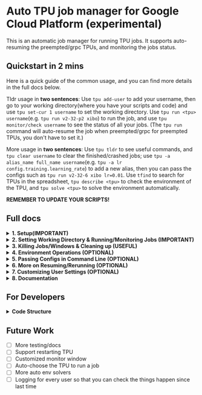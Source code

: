 # Auto TPU job manager for Google Cloud Platform (experimental)

This is an automatic job manager for running TPU jobs. It supports auto-resuming the preempted/grpc TPUs, and monitoring the jobs status.

## Quickstart in 2 mins

Here is a quick guide of the common usage, and you can find more details in the full docs below.

Tldr usage in **two sentences**: Use ``tpu add-user`` to add your username, then go to your working directory(where you have your scripts and code) and use ``tpu set-cur 1 username`` to set the working directory. Use ``tpu run <tpu> username``(e.g. ``tpu run v2-32-p2 xibo``) to run the job, and use ``tpu monitor/check username`` to see the status of all your jobs. (The ``tpu run`` command will auto-resume the job when preempted/grpc for preempted TPUs, you don't have to set it.)

More usage in **two sentences**: Use ``tpu tldr`` to see useful commands, and ``tpu clear username`` to clear the finished/crashed jobs; use ``tpu -a alias_name full_name username``(e.g. ``tpu -a lr config.training.learning_rate``) to add a new alias, then you can pass the configs such as ``tpu run v2-32-6 xibo lr=0.01``. Use ``tfind`` to search for TPUs in the spreadsheet, ``tpu describe <tpu>`` to check the environment of the TPU, and ``tpu solve <tpu>`` to solve the environment automatically.

**REMEMBER TO UPDATE YOUR SCRIPTS!**

## Full docs

<details>
<summary> <strong>1. Setup(<strong>IMPORTANT</strong>) </strong></summary>

You should **update your scripts** to the newest version supporting command-line arguments. The newest scripts can be pulled from zhh's repo. The current finishing check is based on wandb final output, so please make sure your scripts are using wandb to log the final output.  
Also, this script is not very robust to attack, so please try **not to do OOD things**, for example, setting username to be `run`, `false`, `v2-32-2` or Chinese characters.

Use ``tpu add-user`` and follow the instructions to add your username.

</details>

<details>
<summary> <strong>2. Setting Working Directory & Running/Monitoring Jobs (<strong>IMPORTANT</strong>) </strong></summary>

The working directory is the place where you have your scripts (`staging.sh` etc.) and code. 

You can set multiple working directories and choose any of them when running code. The default working directory is `1`.  
You can set the working directory, see you working directory, and run the job by:

```bash
tpu set-cur num username # Set the working directory <num> to the current directory, default directory is 1
tpu ls username # List all the working directories
tpu run tpu_name username [dir=1] # Run the job in working directory <dir>
```

The `tpu_name` is of the format of the **pre-defined tpu aliases** , like `v2-32-6`, `v2-32-p1`, or `v4-32-py2`. You can also pass full-name such as `kmh-tpuvm-v2-32-1`. 

We also suppport only passing the tpu type, like `v2`, `v3`, `v23`(`v2` or `v3`), `v3+`(`v3` or `v4`), or `v3-32`, and `-n` and `-p` for normal/preemptible TPUs. If you pass only the tpu type, it will show all the TPUs of that type for you to choose interactively. Alternatively, you can pass `-auto` to auto-select a free TPU of that type. If there's no free TPUs, it will show all the reserved TPUs for you to choose.

For all the aliases, use `tpu -lta/-sta` (list/show TPU aliases) to see. You can also add aliases by `tpu -ata alias FULL_TPU_NAME`(add TPU aliases). Please don't add aliases that may lead to contradictions to other things, for example `username` or `tag` or `config` or `s`.

**Example:**

```bash
trun/tpu run v2-32-6 xibo # Run the job in working directory 1 using tpu v2-32-6
trun/tpu run v2-32-p1 lyy 2/dir=2 # Run the job in working directory 2 using tpu v2-32-p1
trun/tpu run v2-32 v3-32 -p xibo -auto # Auto-select a free preemptible TPU of type v2-32 or v3-32
```

The `tpu run` command opens a monitor window to track all your jobs. Alternatively, you can use:

```bash
tm/tpu monitor username
```

which updates the monitor window every 10 seconds. For one-time checks, use:

```bash
tck/tpu check username
```

The `run` command will automatically resume the preempted TPU jobs, and you can see more in section **2B** or **6.More on Resuming/Rerunning**. Please notice that an **common failure mode** for resuming is that if a job A has be resumed and the new job A' gets an error before it stores a checkpoint, then the third job A'' resuming from this new job A' will restart **from the beginning** instead of the checkpoint from A. So please be careful with your jobs and make sure that the checkpoint is stored correctly.

<details>
    <summary> <strong>2A. More Directory Operations (OPTIONAL)</strong></summary>

    ```bash
    tpu del-dir <num> username # Delete the working directory <num>
    tpu swap-dir <num1> <num2> username # Swap the working directory <num1> and <num2>
    ```
</details>

<details>
<summary> <strong>2B. Advanced Running Settings (OPTIONAL)</strong></summary>

The `run` command will ask whether to reapply when the TPU is preempted. 

You can add the flag `-apply` to skip the prompt.

You can add the flag `-q` to skip the monitor window.

You can add the tag by `tag=your_tag` to add a tag to the job, which will be shown in the monitor window.
You can add tags to **existing** jobs by:`tpu add-tag window_num tag_name username`

You can change the default rules for resuming/rerunning by passing `rule=<rule>` to the `tpu run` command. (Default: **auto-resume** on GRPC errors and **auto-reapply and resume** when preempted for preemptible TPUs and **do nothing** for other TPUs (you can set `rule=resume` to make it resume). See more in the **More on Resuming/Rerunning** section.)

</details>

<!-- BEGIN OF 2C -->
<details>
<summary> <strong>2C. Advanced Monitor Configs (OPTIONAL)</strong></summary>

The monitor will show four things: the windows number(`w`), the directory(`d`), the tpu(`t`), and the job status(`s`). You can choose which to show by adding commands. There's also an additional flag "verbose"(`v`) available, meaning to show the messages(cut) from tmux windows even for the running jobs with known status.(Should be used with `s`) For example, to only show the working directory and the job status and detailed output of xibo, use:

```bash
tpu monitor xibo -dsv
```

If you don't want `tpu run` to open the monitor window, you can use `tpu set-settings monitor_after_run False username` to disable it. Also, you can set the default monitoring whether to monitor tpu/directory. See the **Customizing User Settings** section for more details.

</details> 
<!-- END OF 2C -->

<!-- BEGIN OF 2D -->
<details>
<summary> <strong>2D. Spreadsheet Support (OPTIONAL, RECOMMENDED)</strong></summary>

The `tpu run` command will automatically set the status in the spreadsheet to be running by you. If you want to set the notes, you can add a `-ssn` flag(short for `--set-spreadsheet-notes`) to set the notes interactively, or you can pass `ssn="your notes"` to set the notes directly. (Notice: please don't include `=` in the notes, which may introduce parsing errors, e.g. `ssn="ssn = test"`) The notes set by `ssn` will be shown as tag in the monitor window. If you don't want it, add `-no-tag` flag to skip that.

You can also set the notes afterwards by `tpu ssn/asn <tpu> <notes>`, for example `tpu ssn v2-32-6 "This is a test"`. `ssn` resets the notes to be `This is a test`, while `asn` appends the notes to the current notes.

You can use `tpu find <all_tpu_types>` (or `tfind` for short) to look at the status of the TPUs in the spreadsheet. The format of tpu_types is like `v2`, `v3`, `v234`(or `v*`) or `v2-32`. You can also pass `-n` for normal TPUs and `-p` for preemptible TPUs. For example, to show the status of all non-preemptible v3-32 and v4 TPUs, you can do:
`tpu find v3-32 v4 -n`. If no `v?` is passed, it will show all the TPUs.

You can release the TPU by `tpu release/rel <tpu_name>`, which set the status and the user to be free('闲的') in the spreadsheet. You can also use `tpu release/rel <tpu_name> <username>` to make sure that the TPU is currently owned by you(recommended).

</details>
<!-- END OF 2D -->
</details>

<details>
<summary> <strong>3. Killing Jobs/Windows & Cleaning up (<strong>USEFUL</strong>)</strong></summary>

As you run more and more jobs, there will be a lot of tmux windows, which is messy.

You can use (**recommend to do occasionally**):

```bash
tpu clean username 
```

to kill all the tmux windows whose jobs are finished/error/killed.

To kill a job, use:

```bash
tpu kill/kill-job/-k/-kj w=/-w=/window=/<windows_id> username
```
You can also just enter windows_id, in this case the command will find the integer in the 
arguments to be the windows id. For example you can just use `tpu kill 101 xibo` to kill the job with windows id 101, but passing `w=` is safer for future use.

Jobs with children jobs that were rerun/resumed will be killed based on the status of their children. Use `tpu clean username -re` to make all the rerun/resumed job be cleaned too.

**IMPORTANT**: If you have a job that has rerun setting, and it has been grpc, please remember to use `clean` to clear it if you **manually kill the window**, otherwise it may be rerunned.
<details>
<summary> <strong>3A. Other killing commands (OPTIONAL)</strong></summary>
To kill a specific tmux window (NOT RECOMMENDED):

```bash
tpu -kw/kill-window window_number username
```

After killing windows, some jobs may become "zombies" (i.e., jobs without associated windows). You can use these helpers to clean zombies (Supported, but NOT RECOMMENDED):

```bash
tpu -czw username # Clear all zombie windows
tpu -czj username # Clear all zombie jobs
tpu clear-finished username # Clear all finished jobs
tpu clear-error username # Clear all error jobs
tpu clear-all username # RECOMMENDED: Clear all finished/error jobs
```

The `clean` command integrates these actions, so using `kill-job + clean` is strongly recommended instead of manually killing windows with `tmux kill-window` or exit the window yourself. (If you like to kill the window yourself, we recommend doing `tpu clean username` occasionally to clear the job data associated with these windows, or others may get the annoying warning of the TPU occupied by your dead jobs.)
</details>

</details>

<details>
<summary> <strong>4. Environment Operations (OPTIONAL)</strong></summary>

We support common operations, such as:

```bash
tpu apply/reapply tpu_name # Apply/reapply the TPU; reapply deletes and recreates the TPU
```

Environment operations are also supported:

```bash
tpu test tpu_name # Test the TPU environment with commands interactively
tpu mount-disk tpu_name # Mount the disk and set up wandb for the TPU
tpu describe tpu_name # Describe the TPU environment
tpu check-status tpu_name # Check the TPU status (e.g., PREEMPTED, READY, CREATING, etc.)
```

An automatic environment solver is available to address TPU environment issues.  
Currently, it handles mounting issues, but contributions are welcome to enhance it into a **powerful one-line tool** for solving complex TPU environment problems you have encountered. This way, ideally we only need to manully fix every possible issue **once**!

```bash
tpu solve tpu_name # Integrated automatic environment solver
```

</details>


<details>
<summary> <strong>5. Passing Configs in Command Line (OPTIONAL)</strong></summary>

We support passing configs in the command line by config aliases or full config name. You can also set your own config alias by:


```bash
tpu -a/-alias your_alias FULL_NAME username # add/change an alias
tpu -sa username # list all the aliases
tpu del-config-alias your_alias username # delete the alias
```

For example, you can do:

```bash
tpu -a lr config.training.learning_rate xibo
```

Then:

```bash
tpu run v2-32-6 xibo lr=0.01
tpu run v2-32-6 xibo config.training.learning_rate=0.01 # This is also supported
```

<details>
<summary> <strong>Some default aliases </strong></summary>

```bash
"lr": "config.training.learning_rate"
"bs": "config.training.batch_size"
"ep": "config.training.num_epochs"
"wd": "config.training.weight_decay"
"b1": "config.training.adam_b1"
"b2": "config.training.adam_b2"
"ckpt": "config.training.checkpoint_per_epoch"
```

</details>


</details>

<details>
<summary> <strong>6. More on Resuming/Rerunning (OPTIONAL)</strong></summary>
You can manually resume/rerun a job by:

```bash
tpu resume windows=<windows_id> username # resume the job
tpu resume windows=<windows_id> tpu=<tpu> username # resume the job in a new TPU
tpu rerun windows=<windows_id> username # rerun the job
tpu rerun windows=<windows_id> tpu=<tpu> username # rerun the job in a new TPU
```

The difference between `resume` and `rerun` is that `resume` will load the job from the last checkpoint, while `rerun` will start a new job from the beginning.

Our default rules for resuming/rerunning are as follows:  
For preempted TPUs, we will reapply the TPU and resume the job when the job is preempted, and resume the job when the job encounters a GRPC error. For non-preempted TPUs, we will not perform any operations.  

You can pass the `rule=<rule>` to the `tpu run` command to set the rules. The available rules are:  
- `reapply`: Reapply when GRPC error occurs or when preempted.  
- `pass` (default for non-preempted TPUs): Do nothing.  
- `rerun`: Rerun when GRPC error occurs, reapply when preempted.  
- `pre` (default for preempted TPUs): Reapply when GRPC error occurs, resume
- `resume`(recommend for non-preempted TPUs, may change to default someday): Resume when GRPC error occurs, pass when preempted.

For example, if you want a job running in preempted TPUs to be rerunned instead of resumed when grpc, you can do:
```bash
tpu run v2-32-p2 xibo rule=rerun
```

If you want a job running in non-preempted TPUs to be resumed when grpc, you can do:

```bash
tpu run v2-32-2 xibo rule=resume
```

You can see all the rules using

```bash
tpu check-rules
```

If you want to know whether the job is a resumed job in the program(for example, use that to set a new wandb name/note), you can add `--log-stage` flag in `tpu run`, then it will pass an additional argument `config.stage` to indicate the number of resumes of this job. (For example, if the job has been resumed twice, that is, there're 3 runs in total including the current one, the current one will recieve an extra `config.stage=2` config).

We have a MONITOR to occasionally keep tract of all the job status and decide whether to resume/rerun. The default checking frequency for the jobs to be rerun is about 30 mins, that is, the jobs will wait at most 30 mins to be resumed. If you run a job that leads to a GRPC immediately, you can acknowledge the MONITOR to rerun that immediately by:

```bash
tpu ack
```

Then after no more than 3 mins you should expect the job to be resumed(if not, contact the admin).

</details>

<details>
<summary> <strong>7. Customizing User Settings (OPTIONAL)</strong></summary>

We support customizing settings for users, and you can set/get them by:

```bash
tpu set-settings key value username # set the settings
tpu get-settings username # get the settings
tpu reset-settings username # reset all the settings
```

The current default settings and their meanings are:

```bash
{
    "monitor_after_run": True, # Whether to monitor the job after running
    "monitor_upd_time": 5, # The update time for the monitor window
    "monitor_length": 800, # The output capturing length for the monitor window to determine the job status
    "monitor_dir": True, # Whether to show the working directory in the monitor window
    "monitor_tpu": True, # Whether to show the TPU name in the monitor window
    "monitor_verbose": False, # Whether to show the output in the monitor window when the status is known
    "show_length": 200, # The output capturing length for the monitor window to show the job output
    "time_zone": "us", # The user timezone, only support 'us'(UTC-4)/'cn'(UTC+8) for now.
    "extra_settings": {} # The extra settings for future development
}
```

Also, to avoid concurrency issues of tmux windows creation, we use a `windows_offset` to offset the windows number for each user, and the number goes up by 1 for each new job. If you think the offset is too large, you can set it to a smaller number by:

```bash
tpu reset-window-num <num> <username>  # reset the offset to <num>
```

Please be careful not to have conflicts with current jobs.


</details>


<details>
<summary> <strong>8. Documentation</strong></summary>

```bash
tpu tldr
tpu -h command # details of the command
```

Some of the help of the commands are **not updated**, please refer to **this README** for the latest usage.

</details>

## For Developers

<details>
<summary> <strong>Code Structure </strong></summary>

The user interface is implemented in `tpu.py`, and the specific function implementation is in `utils/`.  
`MONITOR.py` does the check and resume work, and will be run all day, it will check the jobs and do unit tests occansionally according to ``data["MONITOR_config"]``(You can see the full format of ``data.json`` below, which is the key matadata we maintain to manage all the jobs).

We use MONITOR to referr to the global monitor process to separate it from the local monitor window for 
each user. 

For `utils/`:  
- `desciptions.py` does all the documentation work  
- `operate.py` does the tpu remote operations  
- `jobs.py` does the job management  
- `directories.py` deals with the user working dirs  
- `logger.py` does most of the logging with meta-data  
- `helpers.py` does the helper functions
- `error_handler.py` does the error handling works
- `unit_tests.py` does the unit tests (sanity checks)
- `sheet.py` does the spreadsheet operations
- `develop.py` does the developer tools, to safely modify the metadata and avoid conflicts with current jobs
(see more in next paragraph)
<details>
<summary> <strong>Data Format </strong></summary>

The key data is stored in `data.json`, and the program reads and writes it using the API in `data_io.py`, which implements locking (in `lock.json`).  
The structure of `data.json` is as follows:

<details>
<summary> <strong>Full data.json structure </strong></summary>

```json
{
    "users": {
        "username": {
            "id": 0,
            "name": "username",
            "tmux_name": "username",
            "working_dir": {"1": "/path"},
            "job_data": [],
            "config_aliases": {"lr": "config.training.lr"},
            "settings": {
                "monitor_after_run": true,
                "monitor_upd_time": 5,
                "monitor_length": 800,
                "monitor_verbose": false,
                "monitor_dir": true,
                "monitor_tpu": true,
                "show_length": 300,
                "time_zone": "us"
            },
            "windows_offset": 42,
            "logs": []
        }
    },
    "user_list": ["username"],
    "id_list": [0],
    "id_user_dict": {"0": "username"},
    "user_id_dict": {"username": 0},
    "tpu_aliases": {"v2-1": "kmh-tpuvm-v2-32-1"},
    "all_tpus": {
        "europe-west4-a": ["..."],
        "us-central1-a": ["..."],
        "us-central2-b": ["..."],
        "preemptible": ["..."]
    },
    "monitor_config": {
        "test_freq": 3600,
        "checking_freq": 600
    },
    "wandb_api_key": "...",
    "conda_env_name": "NNX",
    "monitor_all_check_time": 20,
    "MONITOR_logs": [],
    "ack_MONITOR": false
}
```

Each job is described as:

<details>
<summary> <strong>Full job structure </strong></summary>

```json
{
    "user": "username",
    "windows_id": 1,
    "job_dir_id": 1,
    "job_dir": "/your/code/path",
    "tpu": "kmh-tpuvm-v2-32-preemptible-1",
    "job_tags": null,
    "log_dir": "/your/log/path",
    "staage_dir": "/your/staging/path",
    "extra_configs": "--lr=0.01",
    "status": "running",
    "error": null,
    "stage": 0,
    "monitor": true,
    "rules": {
        "preempted": "reapply",
        "grpc": "resume"
    },
    "extra_msgs": {},
    "start_time": "20250420_011026",
    "customized_settings": {}
}
```

</details>

</details>

</details>
</details>

</details>

</details>

## Future Work

- [ ] More testing/docs
- [ ] Support restarting TPU
- [ ] Customized monitor window
- [ ] Auto-choose the TPU to run a job  
- [ ] More auto env solvers  
- [ ] Logging for every user so that you can check the things happen since last time  

<!-- ## New Scripts
<details>

<details>
<summary> <strong>staging.sh </strong></summary>

```bash
# staging.sh
PASS_KA=0

if [ -n "$1" ]; then
	echo "1st arg(ka): $1"
	if [[ "$1" == ka=* ]]; then
		ka=${1#*=}
		export VM_NAME=$ka
		export PASS_KA=1
	fi
fi

source ka.sh $VM_NAME
now=`date '+%y%m%d%H%M%S'`
salt=`head /dev/urandom | tr -dc a-z0-9 | head -c6`
git config --global --add safe.directory $(pwd)
HERE=$(pwd)
commitid=`git show -s --format=%h`  # latest commit id; may not be exactly the same as the commit
export STAGEDIR=/$DATA_ROOT/staging/$USER/${now}-${salt}-${commitid}-code

echo 'Staging files...'
rsync -av . $STAGEDIR --exclude=tmp --exclude=.git --exclude=__pycache__ --exclude="*.png" --exclude="history" --exclude=wandb --exclude="zhh_code" --exclude="zhh"
cp -r /kmh-nfs-ssd-eu-mount/code/hanhong/MyFile/research_utils/Jax/zhh $STAGEDIR
echo 'Done staging.'

sudo chmod 777 -R $STAGEDIR

cd $STAGEDIR
echo 'Current dir: '`pwd`
# ------------------------------------------------

if [ $PASS_KA -eq 0 ]; then
	source run_remote.sh ${@:1}
else
	source run_remote.sh ${@:2}
fi

cd $HERE
```

</details>

<details>
<summary> <strong>run_remote.sh </strong></summary>

```bash
# run_remote.sh
source config.sh
CONDA_ENV=$OWN_CONDA_ENV_NAME

echo Running at $VM_NAME $ZONE

now=`date '+%Y%m%d_%H%M%S'`
export salt=`head /dev/urandom | tr -dc a-z0-9 | head -c6`
JOBNAME=${TASKNAME}/${now}_${salt}_${VM_NAME}_${CONFIG}_b${batch}_lr${lr}_ep${ep}_eval

LOGDIR=/$DATA_ROOT/logs/$USER/$JOBNAME

sudo mkdir -p ${LOGDIR}
sudo chmod 777 -R ${LOGDIR}
echo 'Log dir: '$LOGDIR
echo 'Staging dir: '$STAGEDIR

pane_id=$TMUX_PANE
current_window=$(tmux display-message -p -t "$pane_id" '#S:#I')
echo "Current tmux window: $current_window"

echo 'tpu: '$VM_NAME
tpu upd-log $current_window $LOGDIR $STAGEDIR $VM_NAME $now

export cmd="cd $STAGEDIR
echo 'Current dir: '
pwd
$CONDA_PY_PATH main.py --workdir=${LOGDIR} --mode=remote_run --config=configs/load_config.py:remote_run "

# add all the configs pass in to cmd
# add all the configs pass in to cmd
for arg in "$@"; 
    do
        if [[ $arg == --config* ]]; then
            export cmd="$cmd $arg"
        fi
    done

echo "Running command: $cmd"

gcloud compute tpus tpu-vm ssh $VM_NAME --zone $ZONE \
    --worker=all --ssh-flag="-n" --command "${cmd}" 2>&1 | tee -a $LOGDIR/output.log

if grep -q "wandb: Run history:" $LOGDIR/output.log; then
    echo "Job completed successfully"
    tpu finish-job $current_window
else
    echo "Job failed"
fi
```

</details> -->
